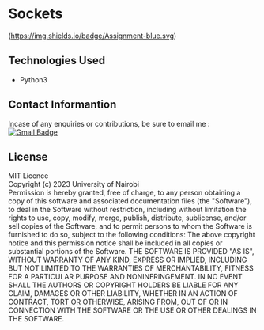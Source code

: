 # Sockets
(https://img.shields.io/badge/Assignment-blue.svg)
## Technologies Used
+ Python3

## Contact Informantion
Incase of any enquiries or contributions, be sure to email me :
 [![Gmail Badge](https://img.shields.io/badge/-gmail-red?style=flat&logo=Gmail&logoColor=white)](noelatrixie@gmail.com)

## License
MIT Licence<br>
Copyright (c) 2023 University of Nairobi<br>
Permission is hereby granted, free of charge, to any person obtaining a copy
of this software and associated documentation files (the "Software"), to deal
in the Software without restriction, including without limitation the rights
to use, copy, modify, merge, publish, distribute, sublicense, and/or sell
copies of the Software, and to permit persons to whom the Software is
furnished to do so, subject to the following conditions:
The above copyright notice and this permission notice shall be included in all
copies or substantial portions of the Software.
THE SOFTWARE IS PROVIDED "AS IS", WITHOUT WARRANTY OF ANY KIND, EXPRESS OR
IMPLIED, INCLUDING BUT NOT LIMITED TO THE WARRANTIES OF MERCHANTABILITY,
FITNESS FOR A PARTICULAR PURPOSE AND NONINFRINGEMENT. IN NO EVENT SHALL THE
AUTHORS OR COPYRIGHT HOLDERS BE LIABLE FOR ANY CLAIM, DAMAGES OR OTHER
LIABILITY, WHETHER IN AN ACTION OF CONTRACT, TORT OR OTHERWISE, ARISING FROM,
OUT OF OR IN CONNECTION WITH THE SOFTWARE OR THE USE OR OTHER DEALINGS IN THE
SOFTWARE.
